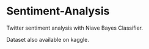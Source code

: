 # Sentiment-Analysis
Twitter sentiment analysis with Niave Bayes Classifier.

Dataset also available on kaggle.
